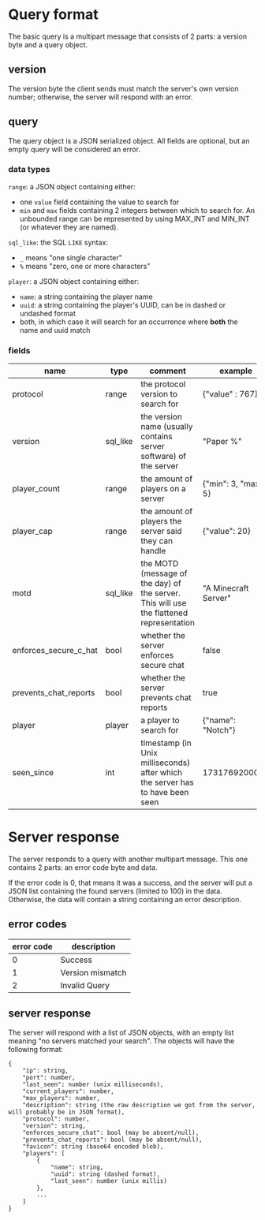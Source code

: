 # Query format
The basic query is a multipart message that consists of 2 parts: a version byte and a query object.

## version
The version byte the client sends must match the server's own version number; otherwise, the server will respond with an error.

## query
The query object is a JSON serialized object. All fields are optional, but an empty query will be considered an error.

### data types
`range`: a JSON object containing either:
- one `value` field containing the value to search for
- `min` and `max` fields containing 2 integers between which to search for. An unbounded range can be represented by using MAX_INT and MIN_INT (or whatever they are named).

`sql_like`: the SQL `LIKE` syntax:
- `_` means "one single character"
- `%` means "zero, one or more characters"

`player`: a JSON object containing either:
- `name`: a string containing the player name
- `uuid`: a string containing the player's UUID, can be in dashed or undashed format
- both, in which case it will search for an occurrence where **both** the name and uuid match


### fields
| name | type | comment | example |
|------|------|---------|---------|
| protocol | range | the protocol version to search for | {"value" : 767} |
| version | sql_like | the version name (usually contains server software) of the server | "Paper %" |
| player_count | range | the amount of players on a server | {"min": 3, "max": 5} |
| player_cap | range | the amount of players the server said they can handle | {"value": 20} |
| motd | sql_like | the MOTD (message of the day) of the server. This will use the flattened representation | "A Minecraft Server" |
| enforces_secure_c_hat | bool | whether the server enforces secure chat | false |
| prevents_chat_reports | bool | whether the server prevents chat reports | true |
| player| player | a player to search for | {"name": "Notch"} |
| seen_since | int | timestamp (in Unix milliseconds) after which the server has to have been seen | 1731769200000 |

# Server response
The server responds to a query with another multipart message. This one contains 2 parts: an error code byte and data.

If the error code is 0, that means it was a success, and the server will put a JSON list containing the found servers (limited to 100) in the data.
Otherwise, the data will contain a string containing an error description.

## error codes
| error code | description |
|------------|-------------|
| 0 | Success |
| 1 | Version mismatch |
| 2 | Invalid Query |

## server response
The server will respond with a list of JSON objects, with an empty list meaning "no servers matched your search".
The objects will have the following format:
```
{
    "ip": string,
    "port": number,
    "last_seen": number (unix milliseconds),
    "current_players": number,
    "max_players": number,
    "description": string (the raw description we got from the server, will probably be in JSON format),
    "protocol": number,
    "version": string,
    "enforces_secure_chat": bool (may be absent/null),
    "prevents_chat_reports": bool (may be absent/null),
    "favicon": string (base64 encoded blob),
    "players": [
        {
            "name": string,
            "uuid": string (dashed format),
            "last_seen": number (unix millis)
        },
        ...
    ]
}
```